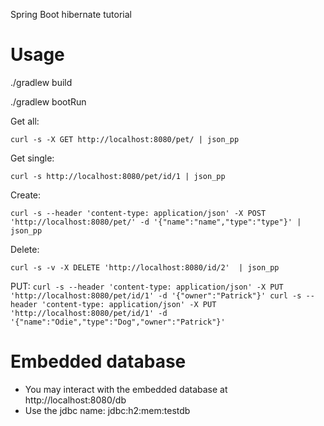 Spring Boot hibernate tutorial

Usage
===

./gradlew build

./gradlew bootRun

Get all:

`
curl -s -X GET http://localhost:8080/pet/ | json_pp
`

Get single:

`
curl -s http://localhost:8080/pet/id/1 | json_pp
`

Create:

`
curl -s --header 'content-type: application/json' -X POST 'http://localhost:8080/pet/' -d '{"name":"name","type":"type"}' | json_pp
`

Delete:

`
curl -s -v -X DELETE 'http://localhost:8080/id/2'  | json_pp
`

PUT:
`
curl -s --header 'content-type: application/json' -X PUT 'http://localhost:8080/pet/id/1' -d '{"owner":"Patrick"}'
curl -s --header 'content-type: application/json' -X PUT 'http://localhost:8080/pet/id/1' -d '{"name":"Odie","type":"Dog","owner":"Patrick"}'
`


Embedded database
====
* You may interact with the embedded database at http://localhost:8080/db
* Use the jdbc name: jdbc:h2:mem:testdb

